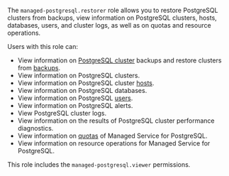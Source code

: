 The `managed-postgresql.restorer` role allows you to restore PostgreSQL clusters from backups, view information on PostgreSQL clusters, hosts, databases, users, and cluster logs, as well as on quotas and resource operations.

Users with this role can:
* View information on [PostgreSQL cluster](../../managed-postgresql/concepts/index.md) backups and restore clusters from [backups](../../managed-postgresql/concepts/backup.md).
* View information on PostgreSQL clusters.
* View information on PostgreSQL cluster [hosts](../../managed-postgresql/concepts/instance-types.md).
* View information on PostgreSQL databases.
* View information on PostgreSQL [users](../../managed-postgresql/concepts/roles.md).
* View information on PostgreSQL alerts.
* View PostgreSQL cluster logs.
* View information on the results of PostgreSQL cluster performance diagnostics.
* View information on [quotas](../../managed-postgresql/concepts/limits.md#mpg-quotas) of Managed Service for PostgreSQL.
* View information on resource operations for Managed Service for PostgreSQL.

This role includes the `managed-postgresql.viewer` permissions.